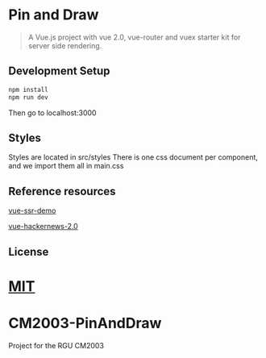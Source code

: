 # Pin and Draw

> A Vue.js project with vue 2.0, vue-router and vuex starter kit for server side rendering.

## Development Setup

```bash
npm install
npm run dev
```
Then go to localhost:3000
## Styles
Styles are located in src/styles
There is one css document per component, and we import them all in main.css

## Reference resources

[vue-ssr-demo](https://github.com/yyx990803/vue-ssr-demo)

[vue-hackernews-2.0](https://github.com/vuejs/vue-hackernews-2.0)

## License

[MIT](http://opensource.org/licenses/MIT)
=======
# CM2003-PinAndDraw
Project for the RGU CM2003
